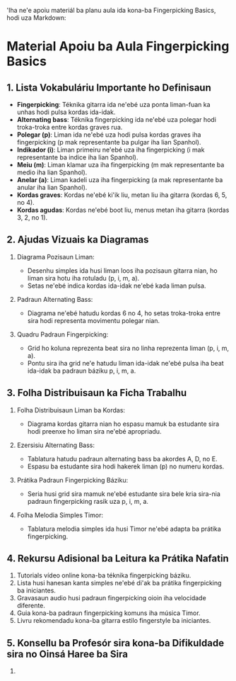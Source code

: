 'Iha ne'e apoiu materiál ba planu aula ida kona-ba Fingerpicking Basics, hodi uza Markdown:

# Material Apoiu ba Aula Fingerpicking Basics 

## 1. Lista Vokabuláriu Importante ho Definisaun

- **Fingerpicking**: Téknika gitarra ida ne'ebé uza ponta liman-fuan ka unhas hodi pulsa kordas ida-idak.
- **Alternating bass**: Téknika fingerpicking ida ne'ebé uza polegar hodi troka-troka entre kordas graves rua.
- **Polegar (p)**: Liman ida ne'ebé uza hodi pulsa kordas graves iha fingerpicking (p mak representante ba pulgar iha lian Spanhol).
- **Indikador (i)**: Liman primeiru ne'ebé uza iha fingerpicking (i mak representante ba indice iha lian Spanhol).
- **Meiu (m)**: Liman klamar uza iha fingerpicking (m mak representante ba medio iha lian Spanhol).
- **Anelar (a)**: Liman kadeli uza iha fingerpicking (a mak representante ba anular iha lian Spanhol).
- **Kordas graves**: Kordas ne'ebé ki'ik liu, metan liu iha gitarra (kordas 6, 5, no 4).
- **Kordas agudas**: Kordas ne'ebé boot liu, menus metan iha gitarra (kordas 3, 2, no 1).

## 2. Ajudas Vizuais ka Diagramas

1. Diagrama Pozisaun Liman:
   - Desenhu simples ida husi liman loos iha pozisaun gitarra nian, ho liman sira hotu iha rotuladu (p, i, m, a).
   - Setas ne'ebé indica kordas ida-idak ne'ebé kada liman pulsa.

2. Padraun Alternating Bass:
   - Diagrama ne'ebé hatudu kordas 6 no 4, ho setas troka-troka entre sira hodi representa movimentu polegar nian.

3. Quadru Padraun Fingerpicking:
   - Grid ho koluna reprezenta beat sira no linha reprezenta liman (p, i, m, a).
   - Pontu sira iha grid ne'e hatudu liman ida-idak ne'ebé pulsa iha beat ida-idak ba padraun báziku p, i, m, a.

## 3. Folha Distribuisaun ka Ficha Trabalhu

1. Folha Distribuisaun Liman ba Kordas:
   - Diagrama kordas gitarra nian ho espasu mamuk ba estudante sira hodi preenxe ho liman sira ne'ebé apropriadu.

2. Ezersisiu Alternating Bass:
   - Tablatura hatudu padraun alternating bass ba akordes A, D, no E.
   - Espasu ba estudante sira hodi hakerek liman (p) no numeru kordas.

3. Prátika Padraun Fingerpicking Báziku:
   - Seria husi grid sira mamuk ne'ebé estudante sira bele kria sira-nia padraun fingerpicking rasik uza p, i, m, a.

4. Folha Melodia Simples Timor:
   - Tablatura melodia simples ida husi Timor ne'ebé adapta ba prátika fingerpicking.

## 4. Rekursu Adisional ba Leitura ka Prátika Nafatin

1. Tutorials vídeo online kona-ba téknika fingerpicking báziku.
2. Lista husi hanesan kanta simples ne'ebé di'ak ba prátika fingerpicking ba iniciantes.
3. Gravasaun audio husi padraun fingerpicking oioin iha velocidade diferente.
4. Guia kona-ba padraun fingerpicking komuns iha música Timor.
5. Livru rekomendadu kona-ba gitarra estilo fingerstyle ba iniciantes.

## 5. Konsellu ba Profesór sira kona-ba Difikuldade sira no Oinsá Haree ba Sira

1.